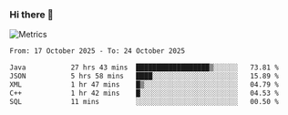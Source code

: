 ### Hi there 👋

![Metrics](https://github.com/radoapx/radoapx/blob/main/github-metrics.svg)

<!--START_SECTION:waka-->

```txt
From: 17 October 2025 - To: 24 October 2025

Java           27 hrs 43 mins  ██████████████████▒░░░░░░   73.81 %
JSON           5 hrs 58 mins   ████░░░░░░░░░░░░░░░░░░░░░   15.89 %
XML            1 hr 47 mins    █▒░░░░░░░░░░░░░░░░░░░░░░░   04.79 %
C++            1 hr 42 mins    █░░░░░░░░░░░░░░░░░░░░░░░░   04.53 %
SQL            11 mins         ░░░░░░░░░░░░░░░░░░░░░░░░░   00.50 %
```

<!--END_SECTION:waka-->

<!--
**radoapx/radoapx** is a ✨ _special_ ✨ repository because its `README.md` (this file) appears on your GitHub profile.

Here are some ideas to get you started:

- 🔭 I’m currently working on ...
- 🌱 I’m currently learning ...
- 👯 I’m looking to collaborate on ...
- 🤔 I’m looking for help with ...
- 💬 Ask me about ...
- 📫 How to reach me: ...
- 😄 Pronouns: ...
- ⚡ Fun fact: ...
-->
